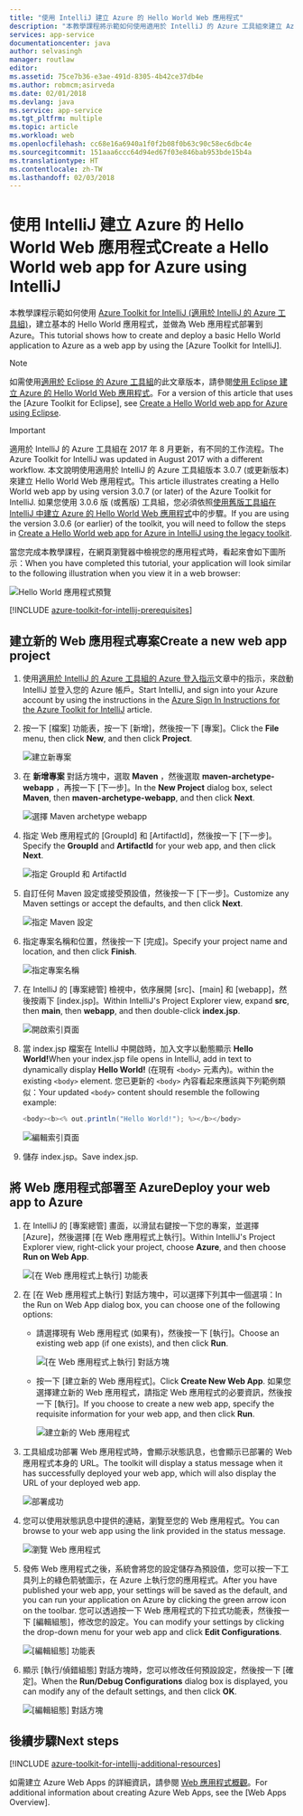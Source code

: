 ```yaml
---
title: "使用 IntelliJ 建立 Azure 的 Hello World Web 應用程式"
description: "本教學課程將示範如何使用適用於 IntelliJ 的 Azure 工具組來建立 Azure 的 Hello World Web 應用程式。"
services: app-service
documentationcenter: java
author: selvasingh
manager: routlaw
editor: 
ms.assetid: 75ce7b36-e3ae-491d-8305-4b42ce37db4e
ms.author: robmcm;asirveda
ms.date: 02/01/2018
ms.devlang: java
ms.service: app-service
ms.tgt_pltfrm: multiple
ms.topic: article
ms.workload: web
ms.openlocfilehash: cc68e16a6940a1f0f2b08f0b63c90c58ec6dbc4e
ms.sourcegitcommit: 151aaa6ccc64d94ed67f03e846bab953bde15b4a
ms.translationtype: HT
ms.contentlocale: zh-TW
ms.lasthandoff: 02/03/2018
---
```

# <a name="create-a-hello-world-web-app-for-azure-using-intellij"></a><span data-ttu-id="261bd-103">使用 IntelliJ 建立 Azure 的 Hello World Web 應用程式</span><span class="sxs-lookup"><span data-stu-id="261bd-103">Create a Hello World web app for Azure using IntelliJ</span></span>

<span data-ttu-id="261bd-104">本教學課程示範如何使用 [Azure Toolkit for IntelliJ (適用於 IntelliJ 的 Azure 工具組)]，建立基本的 Hello World 應用程式，並做為 Web 應用程式部署到 Azure。</span><span class="sxs-lookup"><span data-stu-id="261bd-104">This tutorial shows how to create and deploy a basic Hello World application to Azure as a web app by using the [Azure Toolkit for IntelliJ].</span></span>

> [!NOTE]
>
> <span data-ttu-id="261bd-105">如需使用[適用於 Eclipse 的 Azure 工具組]的此文章版本，請參閱[使用 Eclipse 建立 Azure 的 Hello World Web 應用程式][eclipse-hello-world]。</span><span class="sxs-lookup"><span data-stu-id="261bd-105">For a version of this article that uses the [Azure Toolkit for Eclipse], see [Create a Hello World web app for Azure using Eclipse][eclipse-hello-world].</span></span>
>

> [!IMPORTANT]
> 
> <span data-ttu-id="261bd-106">適用於 IntelliJ 的 Azure 工具組在 2017 年 8 月更新，有不同的工作流程。</span><span class="sxs-lookup"><span data-stu-id="261bd-106">The Azure Toolkit for IntelliJ was updated in August 2017 with a different workflow.</span></span> <span data-ttu-id="261bd-107">本文說明使用適用於 IntelliJ 的 Azure 工具組版本 3.0.7 (或更新版本) 來建立 Hello World Web 應用程式。</span><span class="sxs-lookup"><span data-stu-id="261bd-107">This article illustrates creating a Hello World web app by using version 3.0.7 (or later) of the Azure Toolkit for IntelliJ.</span></span> <span data-ttu-id="261bd-108">如果您使用 3.0.6 版 (或舊版) 工具組，您必須依照[使用舊版工具組在 IntelliJ 中建立 Azure 的 Hello World Web 應用程式][Legacy Version]中的步驟。</span><span class="sxs-lookup"><span data-stu-id="261bd-108">If you are using the version 3.0.6 (or earlier) of the toolkit, you will need to follow the steps in [Create a Hello World web app for Azure in IntelliJ using the legacy toolkit][Legacy Version].</span></span>
> 

<span data-ttu-id="261bd-109">當您完成本教學課程，在網頁瀏覽器中檢視您的應用程式時，看起來會如下圖所示：</span><span class="sxs-lookup"><span data-stu-id="261bd-109">When you have completed this tutorial, your application will look similar to the following illustration when you view it in a web browser:</span></span>

![Hello World 應用程式預覽][browse-web-app]

[!INCLUDE [azure-toolkit-for-intellij-prerequisites](../includes/azure-toolkit-for-intellij-prerequisites.md)]

## <a name="create-a-new-web-app-project"></a><span data-ttu-id="261bd-111">建立新的 Web 應用程式專案</span><span class="sxs-lookup"><span data-stu-id="261bd-111">Create a new web app project</span></span>

1. <span data-ttu-id="261bd-112">使用[適用於 IntelliJ 的 Azure 工具組的 Azure 登入指示][intelliJ-sign-in-instructions]文章中的指示，來啟動 IntelliJ 並登入您的 Azure 帳戶。</span><span class="sxs-lookup"><span data-stu-id="261bd-112">Start IntelliJ, and sign into your Azure account by using the instructions in the [Azure Sign In Instructions for the Azure Toolkit for IntelliJ][intelliJ-sign-in-instructions] article.</span></span>

1. <span data-ttu-id="261bd-113">按一下 [檔案] 功能表，按一下 [新增]，然後按一下 [專案]。</span><span class="sxs-lookup"><span data-stu-id="261bd-113">Click the **File** menu, then click **New**, and then click **Project**.</span></span>
   
   ![建立新專案][file-new-project]

1. <span data-ttu-id="261bd-115">在 **新增專案** 對話方塊中，選取 **Maven** ，然後選取 **maven-archetype-webapp** ，再按一下 [下一步]。</span><span class="sxs-lookup"><span data-stu-id="261bd-115">In the **New Project** dialog box, select **Maven**, then **maven-archetype-webapp**, and then click **Next**.</span></span>
   
   ![選擇 Maven archetype webapp][maven-archetype-webapp]
   
1. <span data-ttu-id="261bd-117">指定 Web 應用程式的 [GroupId] 和 [ArtifactId]，然後按一下 [下一步]。</span><span class="sxs-lookup"><span data-stu-id="261bd-117">Specify the **GroupId** and **ArtifactId** for your web app, and then click **Next**.</span></span>
   
   ![指定 GroupId 和 ArtifactId][groupid-and-artifactid]

1. <span data-ttu-id="261bd-119">自訂任何 Maven 設定或接受預設值，然後按一下 [下一步]。</span><span class="sxs-lookup"><span data-stu-id="261bd-119">Customize any Maven settings or accept the defaults, and then click **Next**.</span></span>
   
   ![指定 Maven 設定][maven-options]

1. <span data-ttu-id="261bd-121">指定專案名稱和位置，然後按一下 [完成]。</span><span class="sxs-lookup"><span data-stu-id="261bd-121">Specify your project name and location, and then click **Finish**.</span></span>
   
   ![指定專案名稱][project-name]

1. <span data-ttu-id="261bd-123">在 IntelliJ 的 [專案總管] 檢視中，依序展開 [src]、[main] 和 [webapp]，然後按兩下 [index.jsp]。</span><span class="sxs-lookup"><span data-stu-id="261bd-123">Within IntelliJ's Project Explorer view, expand **src**, then **main**, then **webapp**, and then double-click **index.jsp**.</span></span>
   
   ![開啟索引頁面][open-index-page]

1. <span data-ttu-id="261bd-125">當 index.jsp 檔案在 IntelliJ 中開啟時，加入文字以動態顯示 **Hello World!**</span><span class="sxs-lookup"><span data-stu-id="261bd-125">When your index.jsp file opens in IntelliJ, add in text to dynamically display **Hello World!**</span></span> <span data-ttu-id="261bd-126">(在現有 `<body>` 元素內)。</span><span class="sxs-lookup"><span data-stu-id="261bd-126">within the existing `<body>` element.</span></span> <span data-ttu-id="261bd-127">您已更新的 `<body>` 內容看起來應該與下列範例類似：</span><span class="sxs-lookup"><span data-stu-id="261bd-127">Your updated `<body>` content should resemble the following example:</span></span>
   
   ```java
   <body><b><% out.println("Hello World!"); %></b></body>
   ``` 

   ![編輯索引頁面][edit-index-page]

1. <span data-ttu-id="261bd-129">儲存 index.jsp。</span><span class="sxs-lookup"><span data-stu-id="261bd-129">Save index.jsp.</span></span>

## <a name="deploy-your-web-app-to-azure"></a><span data-ttu-id="261bd-130">將 Web 應用程式部署至 Azure</span><span class="sxs-lookup"><span data-stu-id="261bd-130">Deploy your web app to Azure</span></span>

1. <span data-ttu-id="261bd-131">在 IntelliJ 的 [專案總管] 畫面，以滑鼠右鍵按一下您的專案，並選擇 [Azure]，然後選擇 [在 Web 應用程式上執行]。</span><span class="sxs-lookup"><span data-stu-id="261bd-131">Within IntelliJ's Project Explorer view, right-click your project, choose **Azure**, and then choose **Run on Web App**.</span></span>
   
   ![[在 Web 應用程式上執行] 功能表][run-on-web-app-menu]

1. <span data-ttu-id="261bd-133">在 [在 Web 應用程式上執行] 對話方塊中，可以選擇下列其中一個選項：</span><span class="sxs-lookup"><span data-stu-id="261bd-133">In the Run on Web App dialog box, you can choose one of the following options:</span></span>

   * <span data-ttu-id="261bd-134">請選擇現有 Web 應用程式 (如果有)，然後按一下 [執行]。</span><span class="sxs-lookup"><span data-stu-id="261bd-134">Choose an existing web app (if one exists), and then click **Run**.</span></span>

      ![[在 Web 應用程式上執行] 對話方塊][run-on-web-app-dialog]

   * <span data-ttu-id="261bd-136">按一下 [建立新的 Web 應用程式]。</span><span class="sxs-lookup"><span data-stu-id="261bd-136">Click **Create New Web App**.</span></span> <span data-ttu-id="261bd-137">如果您選擇建立新的 Web 應用程式，請指定 Web 應用程式的必要資訊，然後按一下 [執行]。</span><span class="sxs-lookup"><span data-stu-id="261bd-137">If you choose to create a new web app, specify the requisite information for your web app, and then click **Run**.</span></span>

      ![建立新的 Web 應用程式][create-new-web-app-dialog]

1. <span data-ttu-id="261bd-139">工具組成功部署 Web 應用程式時，會顯示狀態訊息，也會顯示已部署的 Web 應用程式本身的 URL。</span><span class="sxs-lookup"><span data-stu-id="261bd-139">The toolkit will display a status message when it has successfully deployed your web app, which will also display the URL of your deployed web app.</span></span>

   ![部署成功][successfully-deployed]

1. <span data-ttu-id="261bd-141">您可以使用狀態訊息中提供的連結，瀏覽至您的 Web 應用程式。</span><span class="sxs-lookup"><span data-stu-id="261bd-141">You can browse to your web app using the link provided in the status message.</span></span>

   ![瀏覽 Web 應用程式][browse-web-app]

1. <span data-ttu-id="261bd-143">發佈 Web 應用程式之後，系統會將您的設定儲存為預設值，您可以按一下工具列上的綠色箭號圖示，在 Azure 上執行您的應用程式。</span><span class="sxs-lookup"><span data-stu-id="261bd-143">After you have published your web app, your settings will be saved as the default, and you can run your application on Azure by clicking the green arrow icon on the toolbar.</span></span> <span data-ttu-id="261bd-144">您可以透過按一下 Web 應用程式的下拉式功能表，然後按一下 [編輯組態]，修改您的設定。</span><span class="sxs-lookup"><span data-stu-id="261bd-144">You can modify your settings by clicking the drop-down menu for your web app and click **Edit Configurations**.</span></span>

   ![[編輯組態] 功能表][edit-configuration-menu]

1. <span data-ttu-id="261bd-146">顯示 [執行/偵錯組態] 對話方塊時，您可以修改任何預設設定，然後按一下 [確定]。</span><span class="sxs-lookup"><span data-stu-id="261bd-146">When the **Run/Debug Configurations** dialog box is displayed, you can modify any of the default settings, and then click **OK**.</span></span>

   ![[編輯組態] 對話方塊][edit-configuration-dialog]

## <a name="next-steps"></a><span data-ttu-id="261bd-148">後續步驟</span><span class="sxs-lookup"><span data-stu-id="261bd-148">Next steps</span></span>

[!INCLUDE [azure-toolkit-for-intellij-additional-resources](../includes/azure-toolkit-for-intellij-additional-resources.md)]

<span data-ttu-id="261bd-149">如需建立 Azure Web Apps 的詳細資訊，請參閱 [Web 應用程式概觀]。</span><span class="sxs-lookup"><span data-stu-id="261bd-149">For additional information about creating Azure Web Apps, see the [Web Apps Overview].</span></span>

<!-- URL List -->

[Azure Toolkit for IntelliJ (適用於 IntelliJ 的 Azure 工具組)]: azure-toolkit-for-intellij.md
[適用於 Eclipse 的 Azure 工具組]: ../eclipse/azure-toolkit-for-eclipse.md
[eclipse-hello-world]: ../eclipse/azure-toolkit-for-eclipse-create-hello-world-web-app.md
[Web 應用程式概觀]: /azure/app-service/app-service-web-overview
[Apache Tomcat]: http://tomcat.apache.org/
[Jetty]: http://www.eclipse.org/jetty/
[Legacy Version]: azure-toolkit-for-intellij-create-hello-world-web-app-legacy-version.md
[intelliJ-sign-in-instructions]: azure-toolkit-for-intellij-sign-in-instructions.md

<!-- IMG List -->

[file-new-project]: ./media/azure-toolkit-for-intellij-create-hello-world-web-app/file-new-project.png
[maven-archetype-webapp]: ./media/azure-toolkit-for-intellij-create-hello-world-web-app/maven-archetype-webapp.png
[groupid-and-artifactid]: ./media/azure-toolkit-for-intellij-create-hello-world-web-app/groupid-and-artifactid.png
[maven-options]: ./media/azure-toolkit-for-intellij-create-hello-world-web-app/maven-options.png
[project-name]: ./media/azure-toolkit-for-intellij-create-hello-world-web-app/project-name.png
[open-index-page]: ./media/azure-toolkit-for-intellij-create-hello-world-web-app/open-index-page.png
[edit-index-page]: ./media/azure-toolkit-for-intellij-create-hello-world-web-app/edit-index-page.png
[run-on-web-app-menu]: ./media/azure-toolkit-for-intellij-create-hello-world-web-app/run-on-web-app-menu.png
[run-on-web-app-dialog]: ./media/azure-toolkit-for-intellij-create-hello-world-web-app/run-on-web-app-dialog.png
[create-new-web-app-dialog]: ./media/azure-toolkit-for-intellij-create-hello-world-web-app/create-new-web-app-dialog.png
[successfully-deployed]: ./media/azure-toolkit-for-intellij-create-hello-world-web-app/successfully-deployed.png
[browse-web-app]: ./media/azure-toolkit-for-intellij-create-hello-world-web-app/browse-web-app.png
[edit-configuration-menu]: ./media/azure-toolkit-for-intellij-create-hello-world-web-app/edit-configuration-menu.png
[edit-configuration-dialog]: ./media/azure-toolkit-for-intellij-create-hello-world-web-app/edit-configuration-dialog.png
